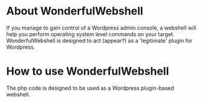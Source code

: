 # About WonderfulWebshell
If you manage to gain control of a Wordpress admin console, a webshell will help you perform operating system level commands on your target.  WonderfulWebshell is designed to act (appear?) as a 'legitimate' plugin for Wordpress.
# How to use WonderfulWebshell
The php code is designed to be used as a Wordpress plugin-based webshell.  

